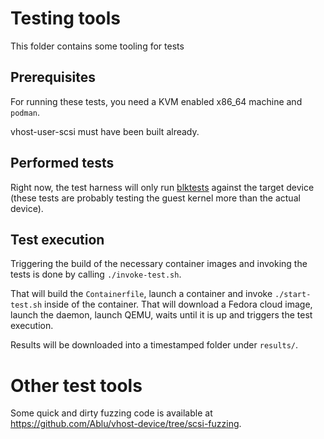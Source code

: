 # Testing tools

This folder contains some tooling for tests

## Prerequisites

For running these tests, you need a KVM enabled x86_64 machine and `podman`.

vhost-user-scsi must have been built already.

## Performed tests

Right now, the test harness will only run
[blktests](https://github.com/osandov/blktests) against the target device
(these tests are probably testing the guest kernel more than the actual
device).

## Test execution

Triggering the build of the necessary container images and invoking the tests
is done by calling `./invoke-test.sh`.

That will build the `Containerfile`, launch a container and invoke
`./start-test.sh` inside of the container. That will download a Fedora cloud
image, launch the daemon, launch QEMU, waits until it is up and triggers the
test execution.

Results will be downloaded into a timestamped folder under `results/`.

# Other test tools

Some quick and dirty fuzzing code is available at
https://github.com/Ablu/vhost-device/tree/scsi-fuzzing.
